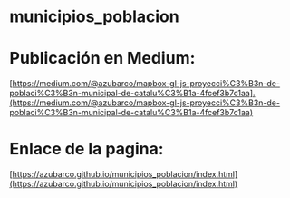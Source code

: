 # municipios_poblacion

# Publicación en Medium:
[https://medium.com/@azubarco/mapbox-gl-js-proyecci%C3%B3n-de-poblaci%C3%B3n-municipal-de-catalu%C3%B1a-4fcef3b7c1aa].(https://medium.com/@azubarco/mapbox-gl-js-proyecci%C3%B3n-de-poblaci%C3%B3n-municipal-de-catalu%C3%B1a-4fcef3b7c1aa)

# Enlace de la pagina:
[https://azubarco.github.io/municipios_poblacion/index.html](https://azubarco.github.io/municipios_poblacion/index.html)
